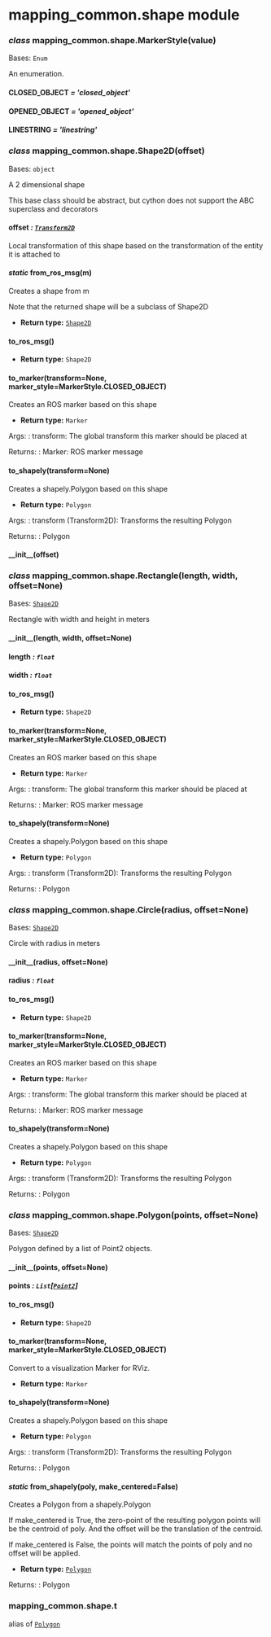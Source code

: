 # mapping_common.shape module

<a id="mapping_common.shape.MarkerStyle"></a>

### *class* mapping_common.shape.MarkerStyle(value)

Bases: `Enum`

An enumeration.

<a id="mapping_common.shape.MarkerStyle.CLOSED_OBJECT"></a>

#### CLOSED_OBJECT *= 'closed_object'*

<a id="mapping_common.shape.MarkerStyle.OPENED_OBJECT"></a>

#### OPENED_OBJECT *= 'opened_object'*

<a id="mapping_common.shape.MarkerStyle.LINESTRING"></a>

#### LINESTRING *= 'linestring'*

<a id="mapping_common.shape.Shape2D"></a>

### *class* mapping_common.shape.Shape2D(offset)

Bases: `object`

A 2 dimensional shape

This base class should be abstract,
but cython does not support the ABC superclass and decorators

<a id="mapping_common.shape.Shape2D.offset"></a>

#### offset *: [`Transform2D`](mapping_common.transform.md#mapping_common.transform.Transform2D)*

Local transformation of this shape based on
the transformation of the entity it is attached to

<a id="mapping_common.shape.Shape2D.from_ros_msg"></a>

#### *static* from_ros_msg(m)

Creates a shape from m

Note that the returned shape will be a subclass of Shape2D

* **Return type:**
  [`Shape2D`](#mapping_common.shape.Shape2D)

<a id="mapping_common.shape.Shape2D.to_ros_msg"></a>

#### to_ros_msg()

* **Return type:**
  `Shape2D`

<a id="mapping_common.shape.Shape2D.to_marker"></a>

#### to_marker(transform=None, marker_style=MarkerStyle.CLOSED_OBJECT)

Creates an ROS marker based on this shape

* **Return type:**
  `Marker`

Args:
: transform: The global transform this marker should be placed at

Returns:
: Marker: ROS marker message

<a id="mapping_common.shape.Shape2D.to_shapely"></a>

#### to_shapely(transform=None)

Creates a shapely.Polygon based on this shape

* **Return type:**
  `Polygon`

Args:
: transform (Transform2D): Transforms the resulting Polygon

Returns:
: Polygon

<a id="mapping_common.shape.Shape2D.__init__"></a>

#### \_\_init_\_(offset)

<a id="mapping_common.shape.Rectangle"></a>

### *class* mapping_common.shape.Rectangle(length, width, offset=None)

Bases: [`Shape2D`](#mapping_common.shape.Shape2D)

Rectangle with width and height in meters

<a id="mapping_common.shape.Rectangle.__init__"></a>

#### \_\_init_\_(length, width, offset=None)

<a id="mapping_common.shape.Rectangle.length"></a>

#### length *: `float`*

<a id="mapping_common.shape.Rectangle.width"></a>

#### width *: `float`*

<a id="mapping_common.shape.Rectangle.to_ros_msg"></a>

#### to_ros_msg()

* **Return type:**
  `Shape2D`

<a id="mapping_common.shape.Rectangle.to_marker"></a>

#### to_marker(transform=None, marker_style=MarkerStyle.CLOSED_OBJECT)

Creates an ROS marker based on this shape

* **Return type:**
  `Marker`

Args:
: transform: The global transform this marker should be placed at

Returns:
: Marker: ROS marker message

<a id="mapping_common.shape.Rectangle.to_shapely"></a>

#### to_shapely(transform=None)

Creates a shapely.Polygon based on this shape

* **Return type:**
  `Polygon`

Args:
: transform (Transform2D): Transforms the resulting Polygon

Returns:
: Polygon

<a id="mapping_common.shape.Circle"></a>

### *class* mapping_common.shape.Circle(radius, offset=None)

Bases: [`Shape2D`](#mapping_common.shape.Shape2D)

Circle with radius in meters

<a id="mapping_common.shape.Circle.__init__"></a>

#### \_\_init_\_(radius, offset=None)

<a id="mapping_common.shape.Circle.radius"></a>

#### radius *: `float`*

<a id="mapping_common.shape.Circle.to_ros_msg"></a>

#### to_ros_msg()

* **Return type:**
  `Shape2D`

<a id="mapping_common.shape.Circle.to_marker"></a>

#### to_marker(transform=None, marker_style=MarkerStyle.CLOSED_OBJECT)

Creates an ROS marker based on this shape

* **Return type:**
  `Marker`

Args:
: transform: The global transform this marker should be placed at

Returns:
: Marker: ROS marker message

<a id="mapping_common.shape.Circle.to_shapely"></a>

#### to_shapely(transform=None)

Creates a shapely.Polygon based on this shape

* **Return type:**
  `Polygon`

Args:
: transform (Transform2D): Transforms the resulting Polygon

Returns:
: Polygon

<a id="mapping_common.shape.Polygon"></a>

### *class* mapping_common.shape.Polygon(points, offset=None)

Bases: [`Shape2D`](#mapping_common.shape.Shape2D)

Polygon defined by a list of Point2 objects.

<a id="mapping_common.shape.Polygon.__init__"></a>

#### \_\_init_\_(points, offset=None)

<a id="mapping_common.shape.Polygon.points"></a>

#### points *: `List`[[`Point2`](mapping_common.transform.md#mapping_common.transform.Point2)]*

<a id="mapping_common.shape.Polygon.to_ros_msg"></a>

#### to_ros_msg()

* **Return type:**
  `Shape2D`

<a id="mapping_common.shape.Polygon.to_marker"></a>

#### to_marker(transform=None, marker_style=MarkerStyle.CLOSED_OBJECT)

Convert to a visualization Marker for RViz.

* **Return type:**
  `Marker`

<a id="mapping_common.shape.Polygon.to_shapely"></a>

#### to_shapely(transform=None)

Creates a shapely.Polygon based on this shape

* **Return type:**
  `Polygon`

Args:
: transform (Transform2D): Transforms the resulting Polygon

Returns:
: Polygon

<a id="mapping_common.shape.Polygon.from_shapely"></a>

#### *static* from_shapely(poly, make_centered=False)

Creates a Polygon from a shapely.Polygon

If make_centered is True, the zero-point of the resulting polygon points
will be the centroid of poly.
And the offset will be the translation of the centroid.

If make_centered is False, the points will match the points of poly
and no offset will be applied.

* **Return type:**
  [`Polygon`](#mapping_common.shape.Polygon)

Returns:
: Polygon

<a id="mapping_common.shape.t"></a>

### mapping_common.shape.t

alias of [`Polygon`](#mapping_common.shape.Polygon)
